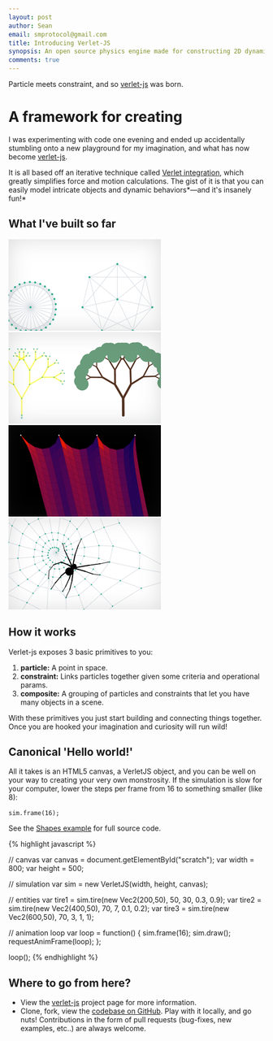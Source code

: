 ```yaml
---
layout: post
author: Sean
email: smprotocol@gmail.com
title: Introducing Verlet-JS
synopsis: An open source physics engine made for constructing 2D dynamic body simulations.
comments: true
---
```


Particle meets constraint, and so [verlet-js](/verlet-js/) was born.





A framework for creating
========================

I was experimenting with code one evening and ended up accidentally stumbling onto a new playground for my imagination, and what has now become [verlet-js](/verlet-js/).

It is all based off an iterative technique called [Verlet integration](http://en.wikipedia.org/wiki/Verlet_integration), which greatly simplifies force and motion calculations.  The gist of it is that you can easily model intricate objects and dynamic behaviors*&mdash;and it's insanely fun!*


What I've built so far
----------------------

[![Shapes / Hello world example](/static-content/images/shapes.png)](/verlet-js/examples/shapes.html)
[![Fractal tree example](/static-content/images/tree.png)](/verlet-js/examples/tree.html)
[![Cloth example](/static-content/images/cloth.png)](/verlet-js/examples/cloth.html)
[![Spiderweb example](/static-content/images/spiderweb.png)](/verlet-js/examples/spiderweb.html)


How it works
------------

Verlet-js exposes 3 basic primitives to you:

1. **particle:** A point in space.
2. **constraint:** Links particles together given some criteria and operational params.
3. **composite:** A grouping of particles and constraints that let you have many objects in a scene.

With these primitives you just start building and connecting things together. Once you are hooked your imagination and curiosity will run wild!

<!-- more -->

Canonical 'Hello world!'
------------------------

All it takes is an HTML5 canvas, a VerletJS object, and you can be well on your way to creating your very own monstrosity. If the simulation is slow for your computer, lower the steps per frame from 16 to something smaller (like 8):

    sim.frame(16);

See the [Shapes example](/verlet-js/examples/shapes.html) for full source code.

{% highlight javascript %}

// canvas
var canvas = document.getElementById("scratch");
var width = 800;
var height = 500;

// simulation
var sim = new VerletJS(width, height, canvas);

// entities
var tire1 = sim.tire(new Vec2(200,50), 50, 30, 0.3, 0.9);
var tire2 = sim.tire(new Vec2(400,50), 70, 7, 0.1, 0.2);
var tire3 = sim.tire(new Vec2(600,50), 70, 3, 1, 1);

// animation loop
var loop = function() {
	sim.frame(16);
	sim.draw();
	requestAnimFrame(loop);
};

loop();
{% endhighlight %}



Where to go from here?
----------------------

* View the [verlet-js](/verlet-js/) project page for more information.
* Clone, fork, view the [codebase on GitHub](https://github.com/subprotocol/verlet-js). Play with it locally, and go nuts! Contributions in the form of pull requests (bug-fixes, new examples, etc..) are always welcome.